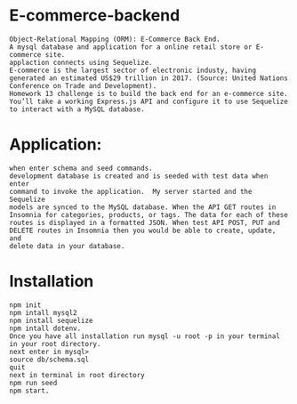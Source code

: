 # E-commerce-backend

    Object-Relational Mapping (ORM): E-Commerce Back End.
    A mysql database and application for a online retail store or E-commerce site.
    applaction connects using Sequelize.
    E-commerce is the largest sector of electronic industy, having generated an estimated US$29 trillion in 2017. (Source: United Nations Conference on Trade and Development).
    Homework 13 challenge is to build the back end for an e-commerce site. You’ll take a working Express.js API and configure it to use Sequelize to interact with a MySQL database.

# Application:

    when enter schema and seed commands.
    development database is created and is seeded with test data when enter
    command to invoke the application.  My server started and the Sequelize
    models are synced to the MySQL database. When the API GET routes in
    Insomnia for categories, products, or tags. The data for each of these
    routes is displayed in a formatted JSON. When test API POST, PUT and
    DELETE routes in Insomnia then you would be able to create, update, and
    delete data in your database.

# Installation

    npm init
    npm intall mysql2
    npm install sequelize
    npm intall dotenv.
    Once you have all installation run mysql -u root -p in your terminal in your root directory.
    next enter in mysql>
    source db/schema.sql
    quit
    next in terminal in root directory
    npm run seed
    npm start.
